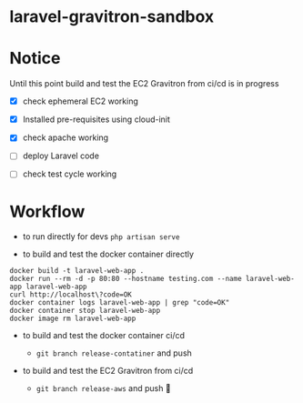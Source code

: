 # laravel-gravitron-sandbox

# Notice
Until this point build and test the EC2 Gravitron from ci/cd is in progress

- [x] check ephemeral EC2 working
- [x] Installed pre-requisites using cloud-init 
- [x] check apache working
- [ ] deploy Laravel code
- [ ] check test cycle working


# Workflow

- to run directly for devs `php artisan serve`

- to build and test the docker container directly
```
docker build -t laravel-web-app .
docker run --rm -d -p 80:80 --hostname testing.com --name laravel-web-app laravel-web-app 
curl http://localhost\?code=OK
docker container logs laravel-web-app | grep "code=OK"
docker container stop laravel-web-app
docker image rm laravel-web-app
```

- to build and test the docker container ci/cd 
    - `git branch release-contatiner` and push

- to build and test the EC2 Gravitron from ci/cd 
    - `git branch release-aws` and push 🚧

